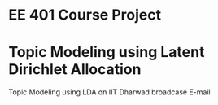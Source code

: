 # EE 401 Course Project
# Topic Modeling using Latent Dirichlet Allocation

Topic Modeling using LDA on IIT Dharwad broadcase E-mail
